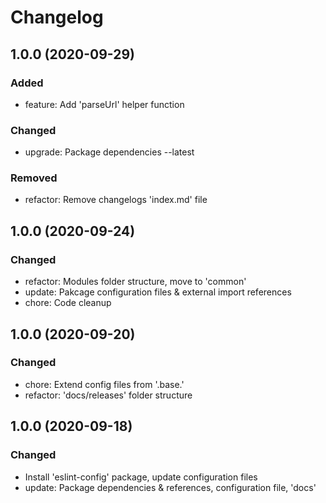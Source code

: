# Changelog

## 1.0.0 (2020-09-29)

### Added

- feature: Add 'parseUrl' helper function

### Changed

- upgrade: Package dependencies --latest

### Removed

- refactor: Remove changelogs 'index.md' file

## 1.0.0 (2020-09-24)

### Changed

- refactor: Modules folder structure, move to 'common'
- update: Pakcage configuration files & external import references
- chore: Code cleanup

## 1.0.0 (2020-09-20)

### Changed

- chore: Extend config files from '.base.'
- refactor: 'docs/releases' folder structure

## 1.0.0 (2020-09-18)

### Changed

- Install 'eslint-config' package, update configuration files
- update: Package dependencies & references, configuration file, 'docs'

